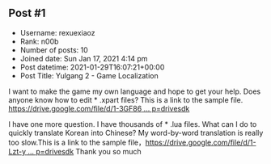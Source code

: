 ## Post #1
- Username: rexuexiaoz
- Rank: n00b
- Number of posts: 10
- Joined date: Sun Jan 17, 2021 4:14 pm
- Post datetime: 2021-01-29T16:07:21+00:00
- Post Title: Yulgang 2 - Game Localization

I want to make the game my own language and hope to get your help. 
Does anyone know how to edit * .xpart files? 
This is a link to the sample file. [https://drive.google.com/file/d/1-3GF86 ... p=drivesdk](https://drive.google.com/file/d/1-3GF86lx4n9oXITQQ5uXMq1k3l4UW9W9/view?usp=drivesdk)

I have one more question. I have thousands of * .lua files. What can I do to quickly translate Korean into Chinese? 
My word-by-word translation is really too slow.This is a link to the sample file，[https://drive.google.com/file/d/1-Lzt-y ... p=drivesdk](https://drive.google.com/file/d/1-Lzt-yWxVglVS-EqbPlM1GdZyVCofZsx/view?usp=drivesdk)
Thank you so much
